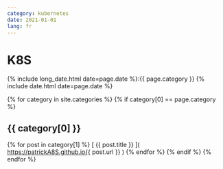 ```yaml
---
category: kubernetes
date: 2021-01-01
lang: fr
---
```

# K8S

{% include long_date.html date=page.date %}:{{ page.category }}
{% include date.html date=page.date %}


{% for category in site.categories %}
  {% if category[0] == page.category %}
## {{ category[0] }}
   {% for post in category[1] %}
[ {{ post.title }} ]( https://patrickA8S.github.io{{ post.url }} )
   {% endfor %}
  {% endif %}
{% endfor %}

